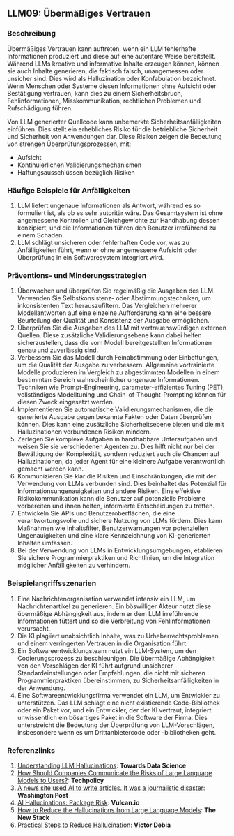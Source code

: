 ## LLM09: Übermäßiges Vertrauen

### Beschreibung

Übermäßiges Vertrauen kann auftreten, wenn ein LLM fehlerhafte Informationen produziert und diese auf eine autoritäre Weise bereitstellt. Während LLMs kreative und informative Inhalte erzeugen können, können sie auch Inhalte generieren, die faktisch falsch, unangemessen oder unsicher sind. Dies wird als Halluzination oder Konfabulation bezeichnet. Wenn Menschen oder Systeme diesen Informationen ohne Aufsicht oder Bestätigung vertrauen, kann dies zu einem Sicherheitsbruch, Fehlinformationen, Misskommunikation, rechtlichen Problemen und Rufschädigung führen.

Von LLM generierter Quellcode kann unbemerkte Sicherheitsanfälligkeiten einführen. Dies stellt ein erhebliches Risiko für die betriebliche Sicherheit und Sicherheit von Anwendungen dar. Diese Risiken zeigen die Bedeutung von strengen Überprüfungsprozessen, mit:

* Aufsicht
* Kontinuierlichen Validierungsmechanismen
* Haftungsausschlüssen bezüglich Risiken

### Häufige Beispiele für Anfälligkeiten

1. LLM liefert ungenaue Informationen als Antwort, während es so formuliert ist, als ob es sehr autoritär wäre. Das Gesamtsystem ist ohne angemessene Kontrollen und Gleichgewichte zur Handhabung dessen konzipiert, und die Informationen führen den Benutzer irreführend zu einem Schaden.
2. LLM schlägt unsicheren oder fehlerhaften Code vor, was zu Anfälligkeiten führt, wenn er ohne angemessene Aufsicht oder Überprüfung in ein Softwaresystem integriert wird.

### Präventions- und Minderungsstrategien

1. Überwachen und überprüfen Sie regelmäßig die Ausgaben des LLM. Verwenden Sie Selbstkonsistenz- oder Abstimmungstechniken, um inkonsistenten Text herauszufiltern. Das Vergleichen mehrerer Modellantworten auf eine einzelne Aufforderung kann eine bessere Beurteilung der Qualität und Konsistenz der Ausgabe ermöglichen.
2. Überprüfen Sie die Ausgaben des LLM mit vertrauenswürdigen externen Quellen. Diese zusätzliche Validierungsebene kann dabei helfen sicherzustellen, dass die vom Modell bereitgestellten Informationen genau und zuverlässig sind.
3. Verbessern Sie das Modell durch Feinabstimmung oder Einbettungen, um die Qualität der Ausgabe zu verbessern. Allgemeine vortrainierte Modelle produzieren im Vergleich zu abgestimmten Modellen in einem bestimmten Bereich wahrscheinlicher ungenaue Informationen. Techniken wie Prompt-Engineering, parameter-effizientes Tuning (PET), vollständiges Modelltuning und Chain-of-Thought-Prompting können für diesen Zweck eingesetzt werden.
4. Implementieren Sie automatische Validierungsmechanismen, die die generierte Ausgabe gegen bekannte Fakten oder Daten überprüfen können. Dies kann eine zusätzliche Sicherheitsebene bieten und die mit Halluzinationen verbundenen Risiken mindern.
5. Zerlegen Sie komplexe Aufgaben in handhabbare Unteraufgaben und weisen Sie sie verschiedenen Agenten zu. Dies hilft nicht nur bei der Bewältigung der Komplexität, sondern reduziert auch die Chancen auf Halluzinationen, da jeder Agent für eine kleinere Aufgabe verantwortlich gemacht werden kann.
6. Kommunizieren Sie klar die Risiken und Einschränkungen, die mit der Verwendung von LLMs verbunden sind. Dies beinhaltet das Potenzial für Informationsungenauigkeiten und andere Risiken. Eine effektive Risikokommunikation kann die Benutzer auf potenzielle Probleme vorbereiten und ihnen helfen, informierte Entscheidungen zu treffen.
7. Entwickeln Sie APIs und Benutzeroberflächen, die eine verantwortungsvolle und sichere Nutzung von LLMs fördern. Dies kann Maßnahmen wie Inhaltsfilter, Benutzerwarnungen vor potenziellen Ungenauigkeiten und eine klare Kennzeichnung von KI-generierten Inhalten umfassen.
8. Bei der Verwendung von LLMs in Entwicklungsumgebungen, etablieren Sie sichere Programmierpraktiken und Richtlinien, um die Integration möglicher Anfälligkeiten zu verhindern.

### Beispielangriffsszenarien

1. Eine Nachrichtenorganisation verwendet intensiv ein LLM, um Nachrichtenartikel zu generieren. Ein böswilliger Akteur nutzt diese übermäßige Abhängigkeit aus, indem er dem LLM irreführende Informationen füttert und so die Verbreitung von Fehlinformationen verursacht.
2. Die KI plagiiert unabsichtlich Inhalte, was zu Urheberrechtsproblemen und einem verringerten Vertrauen in die Organisation führt.
3. Ein Softwareentwicklungsteam nutzt ein LLM-System, um den Codierungsprozess zu beschleunigen. Die übermäßige Abhängigkeit von den Vorschlägen der KI führt aufgrund unsicherer Standardeinstellungen oder Empfehlungen, die nicht mit sicheren Programmierpraktiken übereinstimmen, zu Sicherheitsanfälligkeiten in der Anwendung.
4. Eine Softwareentwicklungsfirma verwendet ein LLM, um Entwickler zu unterstützen. Das LLM schlägt eine nicht existierende Code-Bibliothek oder ein Paket vor, und ein Entwickler, der der KI vertraut, integriert unwissentlich ein bösartiges Paket in die Software der Firma. Dies unterstreicht die Bedeutung der Überprüfung von LLM-Vorschlägen, insbesondere wenn es um Drittanbietercode oder -bibliotheken geht.

### Referenzlinks

1. [Understanding LLM Hallucinations](https://towardsdatascience.com/llm-hallucinations-ec831dcd7786): **Towards Data Science**
2. [How Should Companies Communicate the Risks of Large Language Models to Users?](https://techpolicy.press/how-should-companies-communicate-the-risks-of-large-language-models-to-users/): **Techpolicy**
3. [A news site used AI to write articles. It was a journalistic disaster](https://www.washingtonpost.com/media/2023/01/17/cnet-ai-articles-journalism-corrections/): **Washington Post**
4. [AI Hallucinations: Package Risk](https://vulcan.io/blog/ai-hallucinations-package-risk): **Vulcan.io**
5. [How to Reduce the Hallucinations from Large Language Models](https://thenewstack.io/how-to-reduce-the-hallucinations-from-large-language-models/): **The New Stack**
6. [Practical Steps to Reduce Hallucination](https://newsletter.victordibia.com/p/practical-steps-to-reduce-hallucination): **Victor Debia**